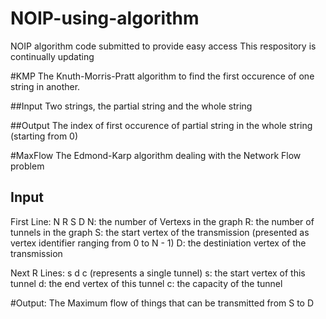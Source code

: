# NOIP-using-algorithm
NOIP algorithm code submitted to provide easy access
This respository is continually updating

#KMP
The Knuth-Morris-Pratt algorithm to find the first occurence of one string in another.

##Input
Two strings, the partial string and the whole string

##Output
The index of first occurence of partial string in the whole string (starting from 0)

#MaxFlow
The Edmond-Karp algorithm dealing with the Network Flow problem

## Input
First Line: N R S D
N: the number of Vertexs in the graph
R: the number of tunnels in the graph
S: the start vertex of the transmission (presented as vertex identifier ranging from 0 to N - 1)
D: the destiniation vertex of the transmission

Next R Lines: s d c (represents a single tunnel)
s: the start vertex of this tunnel
d: the end vertex of this tunnel
c: the capacity of the tunnel

#Output: The Maximum flow of things that can be transmitted from S to D 
